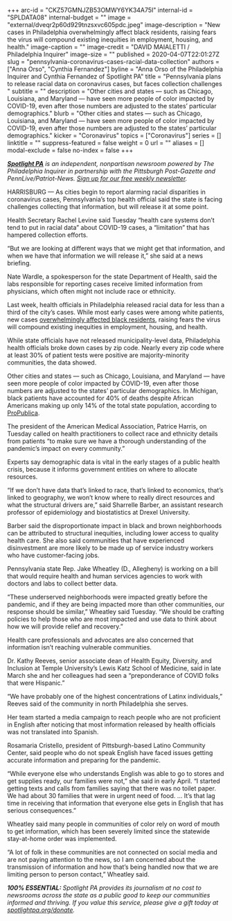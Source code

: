 +++
arc-id = "CKZ57GMNJZB53OMWY6YK34A75I"
internal-id = "SPLDATA08"
internal-budget = ""
image = "external/dveqr2p60d929tnzsxvc605pdc.jpeg"
image-description = "New cases in Philadelphia overwhelmingly affect black residents, raising fears the virus will compound existing inequities in employment, housing, and health."
image-caption = ""
image-credit = "DAVID MAIALETTI / Philadelphia Inquirer"
image-size = ""
published = 2020-04-07T22:01:27Z
slug = "pennsylvania-coronavirus-cases-racial-data-collection"
authors = ["Anna Orso", "Cynthia Fernandez"]
byline = "Anna Orso of the Philadelphia Inquirer and Cynthia Fernandez of Spotlight PA"
title = "Pennsylvania plans to release racial data on coronavirus cases, but faces collection challenges "
subtitle = ""
description = "Other cities and states — such as Chicago, Louisiana, and Maryland — have seen more people of color impacted by COVID-19, even after those numbers are adjusted to the states’ particular demographics."
blurb = "Other cities and states — such as Chicago, Louisiana, and Maryland — have seen more people of color impacted by COVID-19, even after those numbers are adjusted to the states’ particular demographics."
kicker = "Coronavirus"
topics = ["Coronavirus"]
series = []
linktitle = ""
suppress-featured = false
weight = 0
url = ""
aliases = []
modal-exclude = false
no-index = false
+++

<a href="https://lesspage.com/"><i><b>Spotlight PA</b></i></a><i> is an independent, nonpartisan newsroom powered by The Philadelphia Inquirer in partnership with the Pittsburgh Post-Gazette and PennLive/Patriot-News. </i><a href="https://lesspage.com/newsletters"><i>Sign up for our free weekly newsletter</i></a><i>.</i>

HARRISBURG — As cities begin to report alarming racial disparities in coronavirus cases, Pennsylvania’s top health official said the state is facing challenges collecting that information, but will release it at some point.

Health Secretary Rachel Levine said Tuesday “health care systems don’t tend to put in racial data” about COVID-19 cases, a “limitation” that has hampered collection efforts.

“But we are looking at different ways that we might get that information, and when we have that information we will release it,” she said at a news briefing.

Nate Wardle, a spokesperson for the state Department of Health, said the labs responsible for reporting cases receive limited information from physicians, which often might not include race or ethnicity.

Last week, health officials in Philadelphia released racial data for less than a third of the city’s cases. While most early cases were among white patients, new cases <a href="https://www.inquirer.com/news/philadelphia-coronavirus-race-african-american-cases-rising-20200403.html">overwhelmingly affected black residents</a>, raising fears the virus will compound existing inequities in employment, housing, and health.

While state officials have not released municipality-level data, Philadelphia health officials broke down cases by zip code. Nearly every zip code where at least 30% of patient tests were positive are majority-minority communities, the data showed.

<script src="https://lesspage.com/embed.js" async></script><div data-spl-embed-version="1" data-spl-src="https://lesspage.com/embeds/donate/"></div>


Other cities and states — such as Chicago, Louisiana, and Maryland — have seen more people of color impacted by COVID-19, even after those numbers are adjusted to the states’ particular demographics. In Michigan, black patients have accounted for 40% of deaths despite African Americans making up only 14% of the total state population, according to <a href="https://www.propublica.org/article/early-data-shows-african-americans-have-contracted-and-died-of-coronavirus-at-an-alarming-rate">ProPublica</a>.

The president of the American Medical Association, Patrice Harris, on Tuesday called on health practitioners to collect race and ethnicity details from patients “to make sure we have a thorough understanding of the pandemic’s impact on every community.”

Experts say demographic data is vital in the early stages of a public health crisis, because it informs government entities on where to allocate resources.

“If we don’t have data that’s linked to race, that’s linked to economics, that’s linked to geography, we won’t know where to really direct resources and what the structural drivers are,” said Sharrelle Barber, an assistant research professor of epidemiology and biostatistics at Drexel University.

Barber said the disproportionate impact in black and brown neighborhoods can be attributed to structural inequities, including lower access to quality health care. She also said communities that have experienced disinvestment are more likely to be made up of service industry workers who have customer-facing jobs.

Pennsylvania state Rep. Jake Wheatley (D., Allegheny) is working on a bill that would require health and human services agencies to work with doctors and labs to collect better data.

“These underserved neighborhoods were impacted greatly before the pandemic, and if they are being impacted more than other communities, our response should be similar,” Wheatley said Tuesday. “We should be crafting policies to help those who are most impacted and use data to think about how we will provide relief and recovery.”

<script src="https://lesspage.com/embed.js" async></script><div data-spl-embed-version="1" data-spl-src="https://lesspage.com/embeds/newsletter/"></div>


Health care professionals and advocates are also concerned that information isn’t reaching vulnerable communities.

Dr. Kathy Reeves, senior associate dean of Health Equity, Diversity, and Inclusion at Temple University’s Lewis Katz School of Medicine, said in late March she and her colleagues had seen a “preponderance of COVID folks that were Hispanic.”

“We have probably one of the highest concentrations of Latinx individuals,” Reeves said of the community in north Philadelphia she serves.

Her team started a media campaign to reach people who are not proficient in English after noticing that most information released by health officials was not translated into Spanish.

Rosamaria Cristello, president of Pittsburgh-based Latino Community Center, said people who do not speak English have faced issues getting accurate information and preparing for the pandemic.

“While everyone else who understands English was able to go to stores and get supplies ready, our families were not,” she said in early April. “I started getting texts and calls from families saying that there was no toilet paper. We had about 30 families that were in urgent need of food. ... It’s that lag time in receiving that information that everyone else gets in English that has serious consequences.”

Wheatley said many people in communities of color rely on word of mouth to get information, which has been severely limited since the statewide stay-at-home order was implemented.

“A lot of folk in these communities are not connected on social media and are not paying attention to the news, so I am concerned about the transmission of information and how that’s being handled now that we are limiting person to person contact,” Wheatley said.

<i><b>100% ESSENTIAL: </b></i><i>Spotlight PA provides its journalism at no cost to newsrooms across the state as a public good to keep our communities informed and thriving. If you value this service, please give a gift today at </i><a href="https://lesspage.com/donate"><i>spotlightpa.org/donate</i></a><i>.</i>

<script src="https://lesspage.com/embed.js" async></script><div data-spl-embed-version="1" data-spl-src="https://lesspage.com/embeds/tips/?tip_text=Do%20you%20have%20a%20tip%20about%20%3Cb%3Ehow%20Pa.'s%20government%20is%20responding%20to%20the%20coronavirus%3C%2Fb%3E%3F%20Tell%20us."></div>
